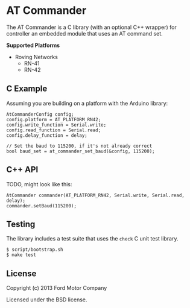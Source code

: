 AT Commander
============

The AT Commander is a C library (with an optional C++ wrapper) for controller an
embedded module that uses an AT command set.

**Supported Platforms**

* Roving Networks
    * RN-41
    * RN-42

## C Example

Assuming you are building on a platform with the Arduino library:

    AtCommanderConfig config;
    config.platform = AT_PLATFORM_RN42;
    config.write_function = Serial.write;
    config.read_function = Serial.read;
    config.delay_function = delay;

    // Set the baud to 115200, if it's not already correct
    bool baud_set = at_commander_set_baud(&config, 115200);

## C++ API

TODO, might look like this:

    AtCommander commander(AT_PLATFORM_RN42, Serial.write, Serial.read, delay);
    commander.setBaud(115200);

## Testing

The library includes a test suite that uses the `check` C unit test library.

    $ script/bootstrap.sh
    $ make test

## License

Copyright (c) 2013 Ford Motor Company

Licensed under the BSD license.
